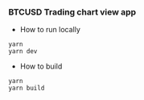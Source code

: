 ### BTCUSD Trading chart view app


- How to run locally

```
yarn
yarn dev
```

- How to build

```
yarn
yarn build
```
